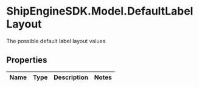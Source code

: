 # ShipEngineSDK.Model.DefaultLabelLayout
The possible default label layout values

## Properties

Name | Type | Description | Notes
------------ | ------------- | ------------- | -------------


